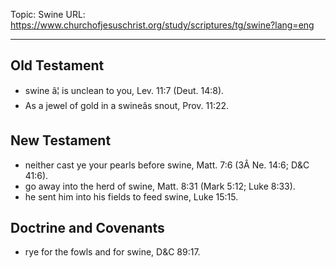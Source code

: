 Topic: Swine
URL: https://www.churchofjesuschrist.org/study/scriptures/tg/swine?lang=eng

---

## Old Testament

- swine â¦ is unclean to you, Lev. 11:7 (Deut. 14:8).
- As a jewel of gold in a swineâs snout, Prov. 11:22.

## New Testament

- neither cast ye your pearls before swine, Matt. 7:6 (3Â Ne. 14:6; D&C 41:6).
- go away into the herd of swine, Matt. 8:31 (Mark 5:12; Luke 8:33).
- he sent him into his fields to feed swine, Luke 15:15.

## Doctrine and Covenants

- rye for the fowls and for swine, D&C 89:17.

